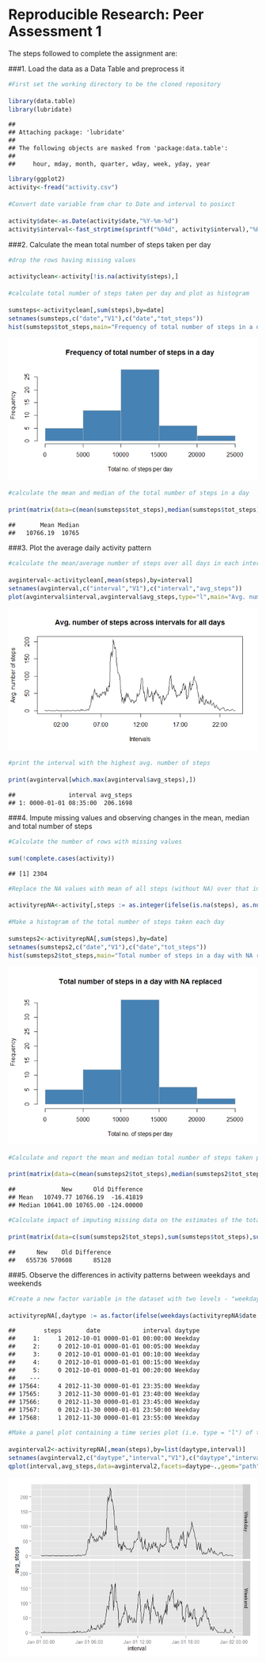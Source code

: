 # Reproducible Research: Peer Assessment 1

The steps followed to complete the assignment are:

###1. Load the data as a Data Table and preprocess it


```r
#First set the working directory to be the cloned repository

library(data.table)
library(lubridate)
```

```
## 
## Attaching package: 'lubridate'
## 
## The following objects are masked from 'package:data.table':
## 
##     hour, mday, month, quarter, wday, week, yday, year
```

```r
library(ggplot2)
activity<-fread("activity.csv")

#Convert date variable from char to Date and interval to posixct

activity$date<-as.Date(activity$date,"%Y-%m-%d")
activity$interval<-fast_strptime(sprintf("%04d", activity$interval),"%H%M")
```
  

###2. Calculate the mean total number of steps taken per day


```r
#drop the rows having missing values

activityclean<-activity[!is.na(activity$steps),]

#calculate total number of steps taken per day and plot as histogram

sumsteps<-activityclean[,sum(steps),by=date]
setnames(sumsteps,c("date","V1"),c("date","tot_steps"))
hist(sumsteps$tot_steps,main="Frequency of total number of steps in a day",xlab="Total no. of steps per day",col="steelblue",border="gray")
```

![](PA1_template_files/figure-html/unnamed-chunk-2-1.png) 

```r
#calculate the mean and median of the total number of steps in a day

print(matrix(data=c(mean(sumsteps$tot_steps),median(sumsteps$tot_steps)),nrow=1,ncol=2,dimnames=list(" ",c("Mean","Median"))))
```

```
##       Mean Median
##   10766.19  10765
```

  
###3. Plot the average daily activity pattern


```r
#calculate the mean/average number of steps over all days in each interval and plot as a timeseries plot

avginterval<-activityclean[,mean(steps),by=interval]
setnames(avginterval,c("interval","V1"),c("interval","avg_steps"))
plot(avginterval$interval,avginterval$avg_steps,type="l",main="Avg. number of steps across intervals for all days",xlab="Intervals",ylab="Avg. number of steps")
```

![](PA1_template_files/figure-html/unnamed-chunk-3-1.png) 

```r
#print the interval with the highest avg. number of steps

print(avginterval[which.max(avginterval$avg_steps),])
```

```
##               interval avg_steps
## 1: 0000-01-01 08:35:00  206.1698
```


###4. Impute missing values and observing changes in the mean, median and total number of steps


```r
#Calculate the number of rows with missing values

sum(!complete.cases(activity))
```

```
## [1] 2304
```

```r
#Replace the NA values with mean of all steps (without NA) over that interval

activityrepNA<-activity[,steps := as.integer(ifelse(is.na(steps), as.numeric(mean(steps, na.rm=TRUE)), as.numeric(steps))), by=interval]

#Make a histogram of the total number of steps taken each day 

sumsteps2<-activityrepNA[,sum(steps),by=date]
setnames(sumsteps2,c("date","V1"),c("date","tot_steps"))
hist(sumsteps2$tot_steps,main="Total number of steps in a day with NA replaced",xlab="Total no. of steps per day",col="steelblue",border="gray")
```

![](PA1_template_files/figure-html/unnamed-chunk-4-1.png) 

```r
#Calculate and report the mean and median total number of steps taken per day. Also find the  difference from the estimates from the first part of the assignment 

print(matrix(data=c(mean(sumsteps2$tot_steps),median(sumsteps2$tot_steps),mean(sumsteps$tot_steps),median(sumsteps$tot_steps),mean(sumsteps2$tot_steps)-mean(sumsteps$tot_steps),median(sumsteps2$tot_steps)-median(sumsteps$tot_steps)),nrow=2,ncol=3,dimnames=list(c("Mean","Median"),c("New","Old","Difference"))))
```

```
##             New      Old Difference
## Mean   10749.77 10766.19  -16.41819
## Median 10641.00 10765.00 -124.00000
```

```r
#Calculate impact of imputing missing data on the estimates of the total daily number of steps

print(matrix(data=c(sum(sumsteps2$tot_steps),sum(sumsteps$tot_steps),sum(sumsteps2$tot_steps)-sum(sumsteps$tot_steps)),nrow=1,ncol=3,dimnames=list(" ",c("New","Old","Difference"))))
```

```
##      New    Old Difference
##   655736 570608      85128
```

###5. Observe the differences in activity patterns between weekdays and weekends


```r
#Create a new factor variable in the dataset with two levels - "weekday" and "weekend" indicating whether a given date is a weekday or weekend day.

activityrepNA[,daytype := as.factor(ifelse(weekdays(activityrepNA$date,abbreviate=FALSE)=="Sunday" | weekdays(activityrepNA$date,abbreviate=FALSE)=="Saturday","Weekend", "Weekday"))]
```

```
##        steps       date            interval daytype
##     1:     1 2012-10-01 0000-01-01 00:00:00 Weekday
##     2:     0 2012-10-01 0000-01-01 00:05:00 Weekday
##     3:     0 2012-10-01 0000-01-01 00:10:00 Weekday
##     4:     0 2012-10-01 0000-01-01 00:15:00 Weekday
##     5:     0 2012-10-01 0000-01-01 00:20:00 Weekday
##    ---                                             
## 17564:     4 2012-11-30 0000-01-01 23:35:00 Weekday
## 17565:     3 2012-11-30 0000-01-01 23:40:00 Weekday
## 17566:     0 2012-11-30 0000-01-01 23:45:00 Weekday
## 17567:     0 2012-11-30 0000-01-01 23:50:00 Weekday
## 17568:     1 2012-11-30 0000-01-01 23:55:00 Weekday
```

```r
#Make a panel plot containing a time series plot (i.e. type = "l") of the 5-minute interval (x-axis) and the average number of steps taken, averaged across all weekday days or weekend days (y-axis).

avginterval2<-activityrepNA[,mean(steps),by=list(daytype,interval)]
setnames(avginterval2,c("daytype","interval","V1"),c("daytype","interval","avg_steps"))
qplot(interval,avg_steps,data=avginterval2,facets=daytype~.,geom="path")
```

![](PA1_template_files/figure-html/unnamed-chunk-5-1.png) 
